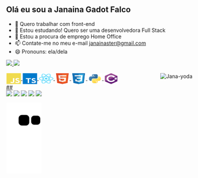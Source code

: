 ## Olá eu sou a Janaina Gadot Falco


- 🔭 Quero trabalhar com front-end
- 🌱 Estou estudando! Quero ser uma desenvolvedora Full Stack
- 🤔 Estou a procura de  emprego Home Office
- 📫 Contate-me no meu e-mail janainaster@gmail.com
- 😄 Pronouns: ela/dela
 <div>
  <a href="https://github.com/janainaffalco">
  <img height="180em" src="https://github-readme-stats.vercel.app/api?username=janainaffalco&show_icons=true&theme=dracula&include_all_commits=true&count_private=true"/>
  <img height="180em" src="https://github-readme-stats.vercel.app/api/top-langs/?username=janainaffalco&layout=compact&langs_count=7&theme=dracula"/>
</div>
<div style="display: inline_block"><br>
  <img align="center" alt="Jana-Js" height="30" width="40" src="https://raw.githubusercontent.com/devicons/devicon/master/icons/javascript/javascript-plain.svg">
  <img align="center" alt="Jana-Ts" height="30" width="40" src="https://raw.githubusercontent.com/devicons/devicon/master/icons/typescript/typescript-plain.svg">
  <img align="center" alt="Jana-React" height="30" width="40" src="https://raw.githubusercontent.com/devicons/devicon/master/icons/react/react-original.svg">
  <img align="center" alt="Jana-HTML" height="30" width="40" src="https://raw.githubusercontent.com/devicons/devicon/master/icons/html5/html5-original.svg">
  <img align="center" alt="Jana-CSS" height="30" width="40" src="https://raw.githubusercontent.com/devicons/devicon/master/icons/css3/css3-original.svg">
  <img align="center" alt="Jana-Python" height="30" width="40" src="https://raw.githubusercontent.com/devicons/devicon/master/icons/python/python-original.svg">
  <img align="center" alt="Jana-Csharp" height="30" width="40" src="https://raw.githubusercontent.com/devicons/devicon/master/icons/csharp/csharp-original.svg">
  <img align="right" alt="Jana-yoda" src="https://cdn.discordapp.com/attachments/795358919417397249/825430589581688872/hi.gif">
</div>
  ##
 
<div> 
  <a href="https://www.youtube.com/channel/UC0Dg_RnaZYsRlo1XF2Qv-Cw" target="_blank"><img src="https://img.shields.io/badge/YouTube-FF0000?style=for-the-badge&logo=youtube&logoColor=white" target="_blank"></a>
  <a href="https://instagram.com/janainafalco" target="_blank"><img src="https://img.shields.io/badge/-Instagram-%23E4405F?style=for-the-badge&logo=instagram&logoColor=white" target="_blank"></a>
  <a href = "mailto:janainaster@gmail.com"><img src="https://img.shields.io/badge/-Gmail-%23333?style=for-the-badge&logo=gmail&logoColor=white" target="_blank"></a>
  <a href="https://www.linkedin.com/in/janaina-falco-3a76382a" target="_blank"><img src="https://img.shields.io/badge/-LinkedIn-%230077B5?style=for-the-badge&logo=linkedin&logoColor=white" target="_blank"></a>   
 <a href="https://www.linkedin.com/in/janaina-falco-3a76382a" target="_blank"><img src="https://img.shields.io/badge/WhatsApp-25D366?style=for-the-badge&logo=whatsapp&logoColor=white" target="_blank"></a> 
 
  ![Snake animation](https://github.com/janainaffalco/janainaffalco/blob/output/github-contribution-grid-snake.svg)
 
</div>
